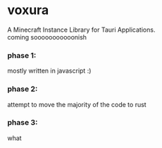 # voxura
A Minecraft Instance Library for Tauri Applications.<br/>
coming sooooooooooonish

### phase 1:
mostly written in javascript :)

### phase 2:
attempt to move the majority of the code to rust

### phase 3:
what
